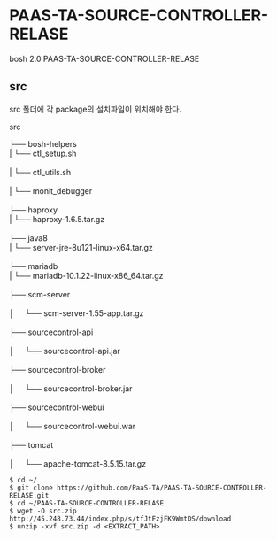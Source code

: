 # PAAS-TA-SOURCE-CONTROLLER-RELASE
bosh 2.0 PAAS-TA-SOURCE-CONTROLLER-RELASE

src
---
src 폴더에 각 package의 설치파일이 위치해야 한다.

src <br>

├── bosh-helpers  
|     └── ctl_setup.sh <br>  
|     └── ctl_utils.sh <br>  
|     └── monit_debugger <br>  
├── haproxy  
|     └── haproxy-1.6.5.tar.gz <br>  
├── java8  
|     └── server-jre-8u121-linux-x64.tar.gz <br>  
├── mariadb  
|     └── mariadb-10.1.22-linux-x86_64.tar.gz <br>  
├── scm-server <br>  
│     └── scm-server-1.55-app.tar.gz <br>  
├── sourcecontrol-api <br>  
│     └── sourcecontrol-api.jar <br>  
├── sourcecontrol-broker <br>  
│     └── sourcecontrol-broker.jar <br>  
├── sourcecontrol-webui <br>  
│     └── sourcecontrol-webui.war <br>  
├── tomcat <br>  
│     └── apache-tomcat-8.5.15.tar.gz <br>  

```
$ cd ~/
$ git clone https://github.com/PaaS-TA/PAAS-TA-SOURCE-CONTROLLER-RELASE.git
$ cd ~/PAAS-TA-SOURCE-CONTROLLER-RELASE
$ wget -O src.zip http://45.248.73.44/index.php/s/tfJtFzjFK9WmtDS/download
$ unzip -xvf src.zip -d <EXTRACT_PATH>
```  
